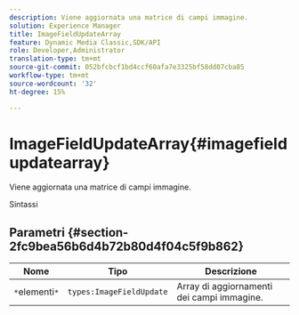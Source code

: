 ```yaml
---
description: Viene aggiornata una matrice di campi immagine.
solution: Experience Manager
title: ImageFieldUpdateArray
feature: Dynamic Media Classic,SDK/API
role: Developer,Administrator
translation-type: tm+mt
source-git-commit: 052bfcbcf1bd4ccf60afa7e3325bf58dd07cba85
workflow-type: tm+mt
source-wordcount: '32'
ht-degree: 15%

---
```



# ImageFieldUpdateArray{#imagefieldupdatearray}

Viene aggiornata una matrice di campi immagine.

Sintassi

## Parametri {#section-2fc9bea56b6d4b72b80d4f04c5f9b862}

| Nome | Tipo | Descrizione |
|---|---|---|
| `*`elementi`*` | `types:ImageFieldUpdate` | Array di aggiornamenti dei campi immagine. |


